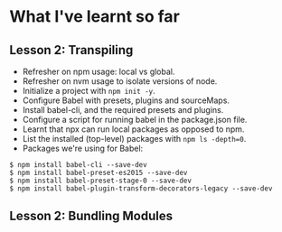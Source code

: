 # What I've learnt so far

##  Lesson 2: Transpiling
- Refresher on npm usage: local vs global.
- Refresher on nvm usage to isolate versions of node.
- Initialize a project with `npm init -y`.
- Configure Babel with presets, plugins and sourceMaps.
- Install babel-cli, and the required presets and plugins.
- Configure a script for running babel in the package.json file.
- Learnt that npx can run local packages as opposed to npm.
- List the installed (top-level) packages with `npm ls -depth=0`.
- Packages we're using for Babel:
```
$ npm install babel-cli --save-dev
$ npm install babel-preset-es2015 --save-dev
$ npm install babel-preset-stage-0 --save-dev
$ npm install babel-plugin-transform-decorators-legacy --save-dev
```

## Lesson 2: Bundling Modules
